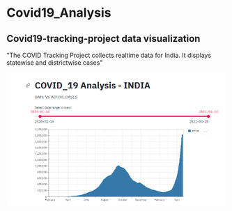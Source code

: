 # Covid19_Analysis
## Covid19-tracking-project data visualization
"The COVID Tracking Project collects realtime data for India. It displays statewise and districtwise cases"

![covid-tracking](https://github.com/aravind-tronix/Covid19_Analysis/blob/main/images/Covid1900.PNG)
